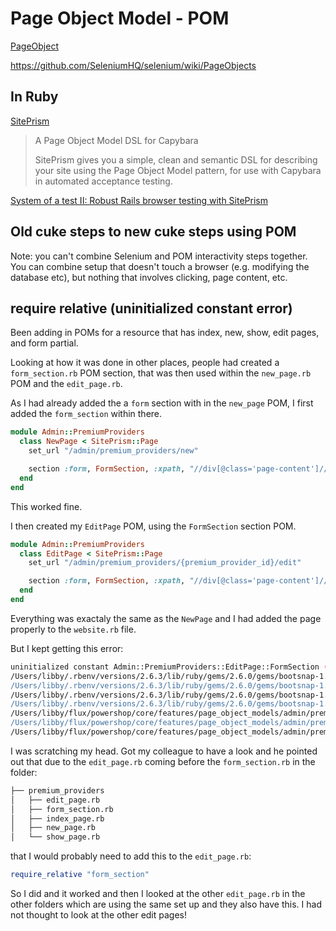 # Page Object Model - POM

[PageObject](https://martinfowler.com/bliki/PageObject.html)

<https://github.com/SeleniumHQ/selenium/wiki/PageObjects>


## In Ruby

[SitePrism](https://github.com/natritmeyer/site_prism)

>A Page Object Model DSL for Capybara
>
>SitePrism gives you a simple, clean and semantic DSL for describing your site using the Page Object Model pattern, for use with Capybara in automated acceptance testing.

[System of a test II: Robust Rails browser testing with SitePrism](https://evilmartians.com/chronicles/system-of-a-test-2-robust-rails-browser-testing-with-siteprism)

## Old cuke steps to new cuke steps using POM

Note: you can't combine Selenium and POM interactivity steps together. You can combine setup that doesn't touch a browser (e.g. modifying the database etc), but nothing that involves clicking, page content, etc.


## require relative (uninitialized constant error)

Been adding in POMs for a resource that has index, new, show, edit pages, and form partial.

Looking at how it was done in other places, people had created a `form_section.rb` POM section, that was then used within the `new_page.rb` POM and the `edit_page.rb`.

As I had already added the a `form` section with in the `new_page` POM, I first added the `form_section` within there.

```ruby
module Admin::PremiumProviders
  class NewPage < SitePrism::Page
    set_url "/admin/premium_providers/new"

    section :form, FormSection, :xpath, "//div[@class='page-content']//form"
  end
end
```

This worked fine.

I then created my `EditPage` POM, using the `FormSection` section POM.

```ruby
module Admin::PremiumProviders
  class EditPage < SitePrism::Page
    set_url "/admin/premium_providers/{premium_provider_id}/edit"

    section :form, FormSection, :xpath, "//div[@class='page-content']//form"
  end
end
```

Everything was exactaly the same as the `NewPage` and I had added the page properly to the `website.rb` file.

But I kept getting this error:

```bash
uninitialized constant Admin::PremiumProviders::EditPage::FormSection (NameError)
/Users/libby/.rbenv/versions/2.6.3/lib/ruby/gems/2.6.0/gems/bootsnap-1.3.2/lib/bootsnap/load_path_cache/core_ext/active_support.rb:74:in `block in load_missing_constant'
/Users/libby/.rbenv/versions/2.6.3/lib/ruby/gems/2.6.0/gems/bootsnap-1.3.2/lib/bootsnap/load_path_cache/core_ext/active_support.rb:8:in `without_bootsnap_cache'
/Users/libby/.rbenv/versions/2.6.3/lib/ruby/gems/2.6.0/gems/bootsnap-1.3.2/lib/bootsnap/load_path_cache/core_ext/active_support.rb:74:in `rescue in load_missing_constant'
/Users/libby/.rbenv/versions/2.6.3/lib/ruby/gems/2.6.0/gems/bootsnap-1.3.2/lib/bootsnap/load_path_cache/core_ext/active_support.rb:56:in `load_missing_constant'
/Users/libby/flux/powershop/core/features/page_object_models/admin/premium_providers/edit_page.rb:8:in `<class:EditPage>'
/Users/libby/flux/powershop/core/features/page_object_models/admin/premium_providers/edit_page.rb:5:in `<module:PremiumProviders>'
/Users/libby/flux/powershop/core/features/page_object_models/admin/premium_providers/edit_page.rb:4:in `<main>'
```

I was scratching my head. Got my colleague to have a look and he pointed out that due to the `edit_page.rb` coming before the `form_section.rb` in the folder:

```bash
├── premium_providers
│   ├── edit_page.rb
│   ├── form_section.rb
│   ├── index_page.rb
│   ├── new_page.rb
│   └── show_page.rb
```

that I would probably need to add this to the `edit_page.rb`:

```ruby
require_relative "form_section"
```

So I did and it worked and then I looked at the other `edit_page.rb` in the other folders which are using the same set up and they also have this. I had not thought to look at the other edit pages!
